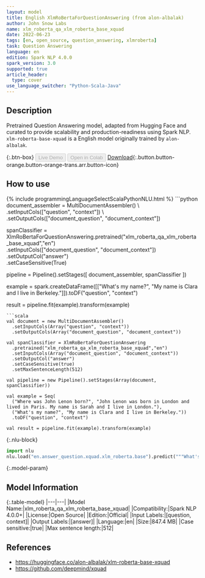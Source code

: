 ```yaml
---
layout: model
title: English XlmRoBertaForQuestionAnswering (from alon-albalak)
author: John Snow Labs
name: xlm_roberta_qa_xlm_roberta_base_xquad
date: 2022-06-23
tags: [en, open_source, question_answering, xlmroberta]
task: Question Answering
language: en
edition: Spark NLP 4.0.0
spark_version: 3.0
supported: true
article_header:
  type: cover
use_language_switcher: "Python-Scala-Java"
---
```


## Description

Pretrained Question Answering model, adapted from Hugging Face and curated to provide scalability and production-readiness using Spark NLP. `xlm-roberta-base-xquad` is a English model originally trained by `alon-albalak`.

{:.btn-box}
<button class="button button-orange" disabled>Live Demo</button>
<button class="button button-orange" disabled>Open in Colab</button>
[Download](https://s3.amazonaws.com/auxdata.johnsnowlabs.com/public/models/xlm_roberta_qa_xlm_roberta_base_xquad_en_4.0.0_3.0_1655991956893.zip){:.button.button-orange.button-orange-trans.arr.button-icon}

## How to use



<div class="tabs-box" markdown="1">
{% include programmingLanguageSelectScalaPythonNLU.html %}
```python
document_assembler = MultiDocumentAssembler() \ 
    .setInputCols(["question", "context"]) \
    .setOutputCols(["document_question", "document_context"])

spanClassifier = XlmRoBertaForQuestionAnswering.pretrained("xlm_roberta_qa_xlm_roberta_base_xquad","en") \
    .setInputCols(["document_question", "document_context"]) \
    .setOutputCol("answer") \
    .setCaseSensitive(True)

pipeline = Pipeline().setStages([
    document_assembler,
    spanClassifier
])

example = spark.createDataFrame([["What's my name?", "My name is Clara and I live in Berkeley."]]).toDF("question", "context")

result = pipeline.fit(example).transform(example)
```
```scala
val document = new MultiDocumentAssembler()
  .setInputCols(Array("question", "context")) 
  .setOutputCols(Array("document_question", "document_context"))

val spanClassifier = XlmRoBertaForQuestionAnswering
  .pretrained("xlm_roberta_qa_xlm_roberta_base_xquad","en")
  .setInputCols(Array("document_question", "document_context"))
  .setOutputCol("answer")
  .setCaseSensitive(true)
  .setMaxSentenceLength(512)

val pipeline = new Pipeline().setStages(Array(document, spanClassifier))

val example = Seq(
  ("Where was John Lenon born?", "John Lenon was born in London and lived in Paris. My name is Sarah and I live in London."),
  ("What's my name?", "My name is Clara and I live in Berkeley."))
  .toDF("question", "context")

val result = pipeline.fit(example).transform(example)
```


{:.nlu-block}
```python
import nlu
nlu.load("en.answer_question.xquad.xlm_roberta.base").predict("""What's my name?|||"My name is Clara and I live in Berkeley.""")
```

</div>

{:.model-param}
## Model Information

{:.table-model}
|---|---|
|Model Name:|xlm_roberta_qa_xlm_roberta_base_xquad|
|Compatibility:|Spark NLP 4.0.0+|
|License:|Open Source|
|Edition:|Official|
|Input Labels:|[question, context]|
|Output Labels:|[answer]|
|Language:|en|
|Size:|847.4 MB|
|Case sensitive:|true|
|Max sentence length:|512|

## References

- https://huggingface.co/alon-albalak/xlm-roberta-base-xquad
- https://github.com/deepmind/xquad